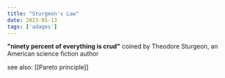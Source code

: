```yaml
---
title: "Sturgeon's Law"
date: 2023-05-13
tags: ['adages']
---
```


**"ninety percent of everything is crud"**
coined by Theodore Sturgeon, an American science fiction author  


see also: [[Pareto principle]]
